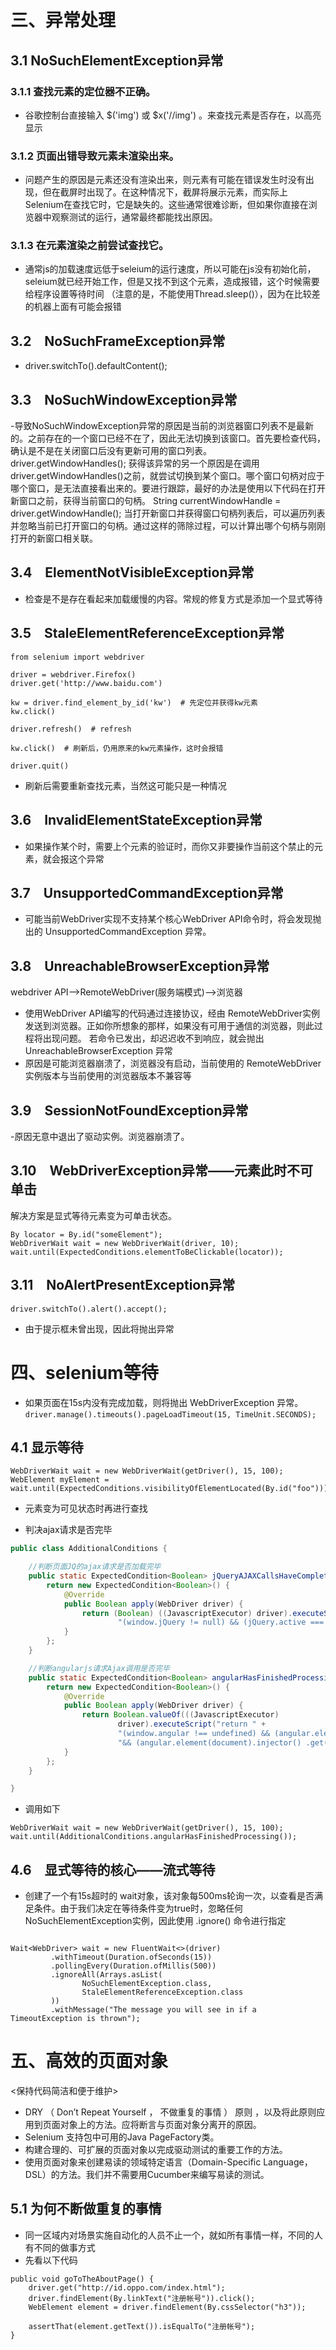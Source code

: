 # 三、异常处理
## 3.1 NoSuchElementException异常
### 3.1.1 查找元素的定位器不正确。
- 谷歌控制台直接输入 $('img') 或 $x('//img') 。来查找元素是否存在，以高亮显示

### 3.1.2 页面出错导致元素未渲染出来。
- 问题产生的原因是元素还没有渲染出来，则元素有可能在错误发生时没有出现，但在截屏时出现了。在这种情况下，截屏将展示元素，而实际上Selenium在查找它时，它是缺失的。这些通常很难诊断，但如果你直接在浏览器中观察测试的运行，通常最终都能找出原因。

### 3.1.3 在元素渲染之前尝试查找它。
- 通常js的加载速度远低于seleium的运行速度，所以可能在js没有初始化前，seleium就已经开始工作，但是又找不到这个元素，造成报错，这个时候需要给程序设置等待时间
（注意的是，不能使用Thread.sleep()），因为在比较差的机器上面有可能会报错
## 3.2　NoSuchFrameException异常
- driver.switchTo().defaultContent();
## 3.3　NoSuchWindowException异常
 -导致NoSuchWindowException异常的原因是当前的浏览器窗口列表不是最新的。之前存在的一个窗口已经不在了，因此无法切换到该窗口。首先要检查代码，确认是不是在关闭窗口后没有更新可用的窗口列表。
  driver.getWindowHandles();
  获得该异常的另一个原因是在调用 driver.getWindowHandles()之前，就尝试切换到某个窗口。哪个窗口句柄对应于哪个窗口，是无法直接看出来的。要进行跟踪，最好的办法是使用以下代码在打开新窗口之前，获得当前窗口的句柄。
  String currentWindowHandle = driver.getWindowHandle();
当打开新窗口并获得窗口句柄列表后，可以遍历列表并忽略当前已打开窗口的句柄。通过这样的筛除过程，可以计算出哪个句柄与刚刚打开的新窗口相关联。

## 3.4　ElementNotVisibleException异常
- 检查是不是存在看起来加载缓慢的内容。常规的修复方式是添加一个显式等待

## 3.5　StaleElementReferenceException异常
    
    from selenium import webdriver
    
    driver = webdriver.Firefox()
    driver.get('http://www.baidu.com')
    
    kw = driver.find_element_by_id('kw')  # 先定位并获得kw元素
    kw.click()
    
    driver.refresh()  # refresh
    
    kw.click()  # 刷新后，仍用原来的kw元素操作，这时会报错
    
    driver.quit()
- 刷新后需要重新查找元素，当然这可能只是一种情况

## 3.6　InvalidElementStateException异常
- 如果操作某个时，需要上个元素的验证时，而你又非要操作当前这个禁止的元素，就会报这个异常
## 3.7　UnsupportedCommandException异常
- 可能当前WebDriver实现不支持某个核心WebDriver API命令时，将会发现抛出的 UnsupportedCommandException 异常。
## 3.8　UnreachableBrowserException异常
webdriver API-->RemoteWebDriver(服务端模式)-->浏览器
- 使用WebDriver API编写的代码通过连接协议，经由 RemoteWebDriver实例发送到浏览器。正如你所想象的那样，如果没有可用于通信的浏览器，则此过程将出现问题。
  若命令已发出，却迟迟收不到响应，就会抛出 UnreachableBrowserException 异常
- 原因是可能浏览器崩溃了，浏览器没有启动，当前使用的 RemoteWebDriver 实例版本与当前使用的浏览器版本不兼容等
## 3.9　SessionNotFoundException异常
-原因无意中退出了驱动实例。浏览器崩溃了。
## 3.10　WebDriverException异常——元素此时不可单击
解决方案是显式等待元素变为可单击状态。
``` 
By locator = By.id("someElement");  
WebDriverWait wait = new WebDriverWait(driver, 10);   
wait.until(ExpectedConditions.elementToBeClickable(locator));
```
## 3.11　NoAlertPresentException异常
```driver.switchTo().alert().accept();```
- 由于提示框未曾出现，因此将抛出异常

# 四、selenium等待
- 如果页面在15s内没有完成加载，则将抛出 WebDriverException 异常。
```driver.manage().timeouts().pageLoadTimeout(15, TimeUnit.SECONDS);```
## 4.1 显示等待
```
WebDriverWait wait = new WebDriverWait(getDriver(), 15, 100);
WebElement myElement = wait.until(ExpectedConditions.visibilityOfElementLocated(By.id("foo")));
```
- 元素变为可见状态时再进行查找

- 判决ajax请求是否完毕
```java
public class AdditionalConditions {

    //判断页面JQ的ajax请求是否加载完毕
    public static ExpectedCondition<Boolean> jQueryAJAXCallsHaveCompleted() {
        return new ExpectedCondition<Boolean>() {
            @Override
            public Boolean apply(WebDriver driver) {
                return (Boolean) ((JavascriptExecutor) driver).executeScript("return" +
                        "(window.jQuery != null) && (jQuery.active === 0);");
            }
        };
    }

    //判断angularjs请求Ajax调用是否完毕
    public static ExpectedCondition<Boolean> angularHasFinishedProcessing() {
        return new ExpectedCondition<Boolean>() {
            @Override
            public Boolean apply(WebDriver driver) {
                return Boolean.valueOf(((JavascriptExecutor)
                        driver).executeScript("return " +
                        "(window.angular !== undefined) && (angular.element(document).injector() !== undefined) " +
                        "&& (angular.element(document).injector() .get('$http').pendingRequests.length === 0)").toString());
            }
        };
    }

}
```
- 调用如下
```
WebDriverWait wait = new WebDriverWait(getDriver(), 15, 100);
wait.until(AdditionalConditions.angularHasFinishedProcessing());

```
## 4.6　显式等待的核心——流式等待

- 创建了一个有15s超时的 wait对象，该对象每500ms轮询一次，以查看是否满足条件。由于我们决定在等待条件变为true时，忽略任何 NoSuchElementException实例，因此使用 .ignore() 命令进行指定
```

Wait<WebDriver> wait = new FluentWait<>(driver)
         .withTimeout(Duration.ofSeconds(15))
         .pollingEvery(Duration.ofMillis(500))
         .ignoreAll(Arrays.asList(
                NoSuchElementException.class,
                StaleElementReferenceException.class
         ))
         .withMessage("The message you will see in if a TimeoutException is thrown");
```
# 五、高效的页面对象
<保持代码简洁和便于维护>

- DRY （ Don’t Repeat Yourself ， 不做重复的事情 ） 原则 ，以及将此原则应用到页面对象上的方法。应将断言与页面对象分离开的原因。
- Selenium 支持包中可用的Java PageFactory类。
- 构建合理的、可扩展的页面对象以完成驱动测试的重要工作的方法。
- 使用页面对象来创建易读的领域特定语言（Domain-Specific Language，DSL）的方法。我们并不需要用Cucumber来编写易读的测试。
## 5.1 为何不断做重复的事情
- 同一区域内对场景实施自动化的人员不止一个，就如所有事情一样，不同的人有不同的做事方式
- 先看以下代码
```
public void goToTheAboutPage() {
    driver.get("http://id.oppo.com/index.html");
    driver.findElement(By.linkText("注册帐号")).click();
    WebElement element = driver.findElement(By.cssSelector("h3"));

    assertThat(element.getText()).isEqualTo("注册帐号");
}

```

